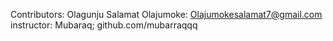 Contributors:
Olagunju Salamat Olajumoke: Olajumokesalamat7@gmail.com
instructor: Mubaraq; github.com/mubarraqqq

